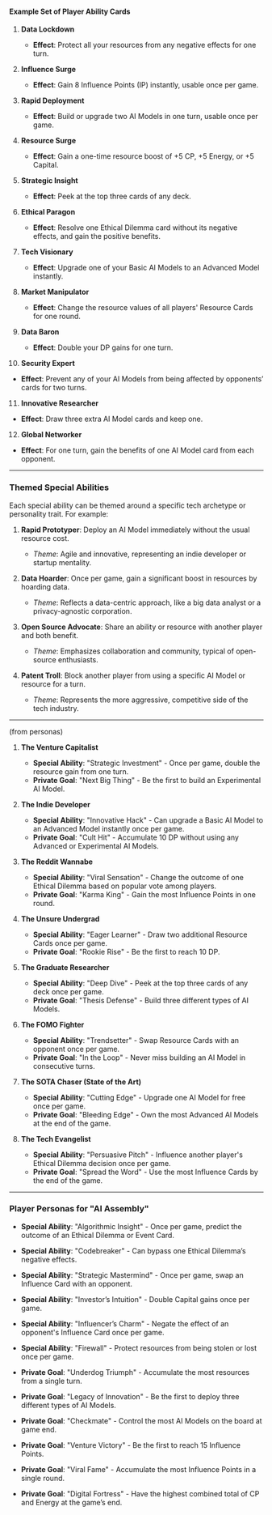 #### Example Set of Player Ability Cards

1. **Data Lockdown**
   - **Effect**: Protect all your resources from any negative effects for one turn.

2. **Influence Surge**
   - **Effect**: Gain 8 Influence Points (IP) instantly, usable once per game.

3. **Rapid Deployment**
   - **Effect**: Build or upgrade two AI Models in one turn, usable once per game.

4. **Resource Surge**
   - **Effect**: Gain a one-time resource boost of +5 CP, +5 Energy, or +5 Capital.

5. **Strategic Insight**
   - **Effect**: Peek at the top three cards of any deck.

6. **Ethical Paragon**
   - **Effect**: Resolve one Ethical Dilemma card without its negative effects, and gain the positive benefits.

7. **Tech Visionary**
   - **Effect**: Upgrade one of your Basic AI Models to an Advanced Model instantly.

8. **Market Manipulator**
   - **Effect**: Change the resource values of all players' Resource Cards for one round.

9. **Data Baron**
   - **Effect**: Double your DP gains for one turn.

10. **Security Expert**
   - **Effect**: Prevent any of your AI Models from being affected by opponents’ cards for two turns.

11. **Innovative Researcher**
   - **Effect**: Draw three extra AI Model cards and keep one.

12. **Global Networker**
   - **Effect**: For one turn, gain the benefits of one AI Model card from each opponent.

---

### Themed Special Abilities

Each special ability can be themed around a specific tech archetype or personality trait. For example:

1. **Rapid Prototyper**: Deploy an AI Model immediately without the usual resource cost.
   - *Theme*: Agile and innovative, representing an indie developer or startup mentality.

2. **Data Hoarder**: Once per game, gain a significant boost in resources by hoarding data.
   - *Theme*: Reflects a data-centric approach, like a big data analyst or a privacy-agnostic corporation.

3. **Open Source Advocate**: Share an ability or resource with another player and both benefit.
   - *Theme*: Emphasizes collaboration and community, typical of open-source enthusiasts.

4. **Patent Troll**: Block another player from using a specific AI Model or resource for a turn.
   - *Theme*: Represents the more aggressive, competitive side of the tech industry.

---

(from personas)


1. **The Venture Capitalist**
   - **Special Ability**: "Strategic Investment" - Once per game, double the resource gain from one turn.
   - **Private Goal**: "Next Big Thing" - Be the first to build an Experimental AI Model.

2. **The Indie Developer**
   - **Special Ability**: "Innovative Hack" - Can upgrade a Basic AI Model to an Advanced Model instantly once per game.
   - **Private Goal**: "Cult Hit" - Accumulate 10 DP without using any Advanced or Experimental AI Models.

3. **The Reddit Wannabe**
   - **Special Ability**: "Viral Sensation" - Change the outcome of one Ethical Dilemma based on popular vote among players.
   - **Private Goal**: "Karma King" - Gain the most Influence Points in one round.

4. **The Unsure Undergrad**
   - **Special Ability**: "Eager Learner" - Draw two additional Resource Cards once per game.
   - **Private Goal**: "Rookie Rise" - Be the first to reach 10 DP.

5. **The Graduate Researcher**
   - **Special Ability**: "Deep Dive" - Peek at the top three cards of any deck once per game.
   - **Private Goal**: "Thesis Defense" - Build three different types of AI Models.

6. **The FOMO Fighter**
   - **Special Ability**: "Trendsetter" - Swap Resource Cards with an opponent once per game.
   - **Private Goal**: "In the Loop" - Never miss building an AI Model in consecutive turns.

7. **The SOTA Chaser (State of the Art)**
   - **Special Ability**: "Cutting Edge" - Upgrade one AI Model for free once per game.
   - **Private Goal**: "Bleeding Edge" - Own the most Advanced AI Models at the end of the game.

8. **The Tech Evangelist**
   - **Special Ability**: "Persuasive Pitch" - Influence another player's Ethical Dilemma decision once per game.
   - **Private Goal**: "Spread the Word" - Use the most Influence Cards by the end of the game.

---


### Player Personas for "AI Assembly"

   - **Special Ability**: "Algorithmic Insight" - Once per game, predict the outcome of an Ethical Dilemma or Event Card.
   - **Special Ability**: "Codebreaker" - Can bypass one Ethical Dilemma’s negative effects.
   - **Special Ability**: "Strategic Mastermind" - Once per game, swap an Influence Card with an opponent.
   - **Special Ability**: "Investor’s Intuition" - Double Capital gains once per game.
   - **Special Ability**: "Influencer’s Charm" - Negate the effect of an opponent's Influence Card once per game.
   - **Special Ability**: "Firewall" - Protect resources from being stolen or lost once per game.

   - **Private Goal**: "Underdog Triumph" - Accumulate the most resources from a single turn.
   - **Private Goal**: "Legacy of Innovation" - Be the first to deploy three different types of AI Models.
   - **Private Goal**: "Checkmate" - Control the most AI Models on the board at game end.
   - **Private Goal**: "Venture Victory" - Be the first to reach 15 Influence Points.
   - **Private Goal**: "Viral Fame" - Accumulate the most Influence Points in a single round.
   - **Private Goal**: "Digital Fortress" - Have the highest combined total of CP and Energy at the game’s end.
